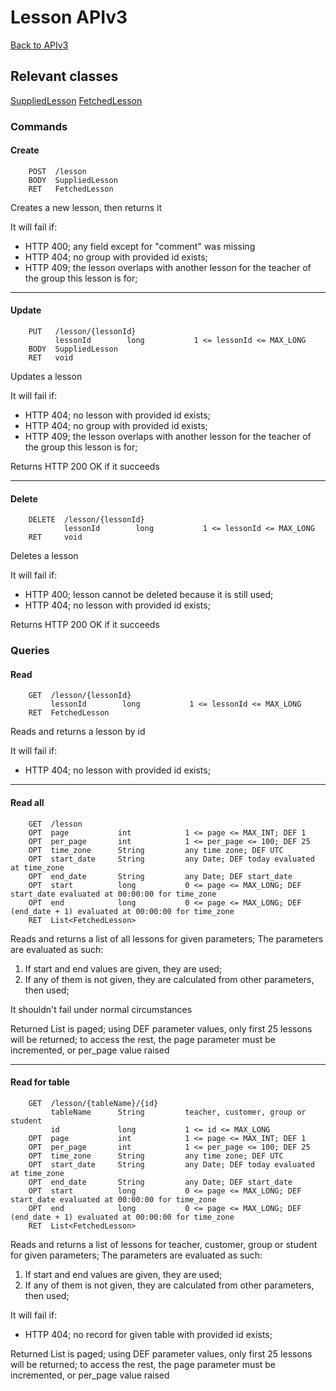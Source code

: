 # Lesson APIv3

[Back to APIv3](./APIv3.md#api-v3)

## Relevant classes

[SuppliedLesson](../../src/main/java/com/superum/api/v3/lesson/dto/SuppliedLesson.java)
[FetchedLesson](../../src/main/java/com/superum/api/v3/lesson/dto/FetchedLesson.java)

### Commands

#### Create
```
    POST  /lesson
    BODY  SuppliedLesson
    RET   FetchedLesson
```

Creates a new lesson, then returns it

It will fail if:
  * HTTP 400; any field except for "comment" was missing
  * HTTP 404; no group with provided id exists;
  * HTTP 409; the lesson overlaps with another lesson for the teacher of the group this lesson is for;

------

#### Update
```
    PUT   /lesson/{lessonId}
          lessonId        long           1 <= lessonId <= MAX_LONG
    BODY  SuppliedLesson
    RET   void
```

Updates a lesson

It will fail if:
  * HTTP 404; no lesson with provided id exists;
  * HTTP 404; no group with provided id exists;
  * HTTP 409; the lesson overlaps with another lesson for the teacher of the group this lesson is for;

Returns HTTP 200 OK if it succeeds

------

#### Delete
```
    DELETE  /lesson/{lessonId}
            lessonId        long           1 <= lessonId <= MAX_LONG
    RET     void
```

Deletes a lesson

It will fail if:
  * HTTP 400; lesson cannot be deleted because it is still used;
  * HTTP 404; no lesson with provided id exists;

Returns HTTP 200 OK if it succeeds

### Queries

#### Read
```
    GET  /lesson/{lessonId}
         lessonId        long           1 <= lessonId <= MAX_LONG
    RET  FetchedLesson
```

Reads and returns a lesson by id

It will fail if:
  * HTTP 404; no lesson with provided id exists;

------

#### Read all
```
    GET  /lesson
    OPT  page           int            1 <= page <= MAX_INT; DEF 1
    OPT  per_page       int            1 <= per_page <= 100; DEF 25
    OPT  time_zone      String         any time zone; DEF UTC
    OPT  start_date     String         any Date; DEF today evaluated at time_zone
    OPT  end_date       String         any Date; DEF start_date
    OPT  start          long           0 <= page <= MAX_LONG; DEF start_date evaluated at 00:00:00 for time_zone
    OPT  end            long           0 <= page <= MAX_LONG; DEF (end_date + 1) evaluated at 00:00:00 for time_zone
    RET  List<FetchedLesson>
```

Reads and returns a list of all lessons for given parameters;
The parameters are evaluated as such:

1. If start and end values are given, they are used;
2. If any of them is not given, they are calculated from other parameters, then used;

It shouldn't fail under normal circumstances

Returned List is paged; using DEF parameter values, only first 25 lessons will be returned; to access the rest,
the page parameter must be incremented, or per_page value raised

------

#### Read for table
```
    GET  /lesson/{tableName}/{id}
         tableName      String         teacher, customer, group or student
         id             long           1 <= id <= MAX_LONG
    OPT  page           int            1 <= page <= MAX_INT; DEF 1
    OPT  per_page       int            1 <= per_page <= 100; DEF 25
    OPT  time_zone      String         any time zone; DEF UTC
    OPT  start_date     String         any Date; DEF today evaluated at time_zone
    OPT  end_date       String         any Date; DEF start_date
    OPT  start          long           0 <= page <= MAX_LONG; DEF start_date evaluated at 00:00:00 for time_zone
    OPT  end            long           0 <= page <= MAX_LONG; DEF (end_date + 1) evaluated at 00:00:00 for time_zone
    RET  List<FetchedLesson>
```

Reads and returns a list of lessons for teacher, customer, group or student for given parameters;
The parameters are evaluated as such:

1. If start and end values are given, they are used;
2. If any of them is not given, they are calculated from other parameters, then used;

It will fail if:
  * HTTP 404; no record for given table with provided id exists;

Returned List is paged; using DEF parameter values, only first 25 lessons will be returned; to access the rest,
the page parameter must be incremented, or per_page value raised
